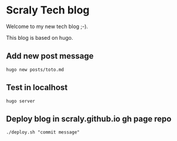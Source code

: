 # Scraly Tech blog

Welcome to my new tech blog ;-).

This blog is based on hugo.

## Add new post message

`hugo new posts/toto.md`

## Test in localhost

`hugo server`

## Deploy blog in scraly.github.io gh page repo

`./deploy.sh "commit message"`
